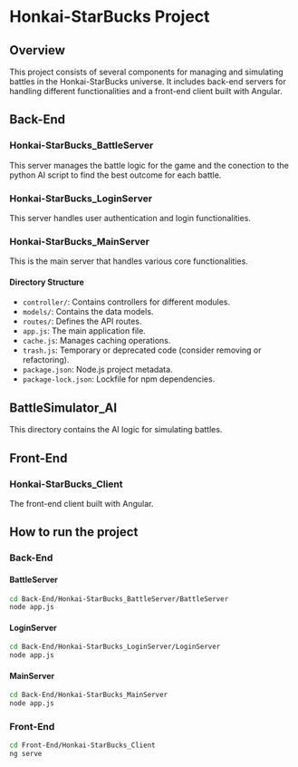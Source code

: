 # Honkai-StarBucks Project

## Overview

This project consists of several components for managing and simulating battles in the Honkai-StarBucks universe. It includes back-end servers for handling different functionalities and a front-end client built with Angular.

## Back-End

### Honkai-StarBucks_BattleServer

This server manages the battle logic for the game and the conection to the python AI script to find the best outcome for each battle.

### Honkai-StarBucks_LoginServer

This server handles user authentication and login functionalities.

### Honkai-StarBucks_MainServer

This is the main server that handles various core functionalities.

#### Directory Structure

- `controller/`: Contains controllers for different modules.
- `models/`: Contains the data models.
- `routes/`: Defines the API routes.
- `app.js`: The main application file.
- `cache.js`: Manages caching operations.
- `trash.js`: Temporary or deprecated code (consider removing or refactoring).
- `package.json`: Node.js project metadata.
- `package-lock.json`: Lockfile for npm dependencies.

## BattleSimulator_AI

This directory contains the AI logic for simulating battles.

## Front-End

### Honkai-StarBucks_Client

The front-end client built with Angular.

## How to run the project

### Back-End

#### BattleServer
```bash
cd Back-End/Honkai-StarBucks_BattleServer/BattleServer
node app.js
```
#### LoginServer
```bash
cd Back-End/Honkai-StarBucks_LoginServer/LoginServer
node app.js
```
#### MainServer
```bash
cd Back-End/Honkai-StarBucks_MainServer
node app.js
```
### Front-End
```bash
cd Front-End/Honkai-StarBucks_Client
ng serve
```